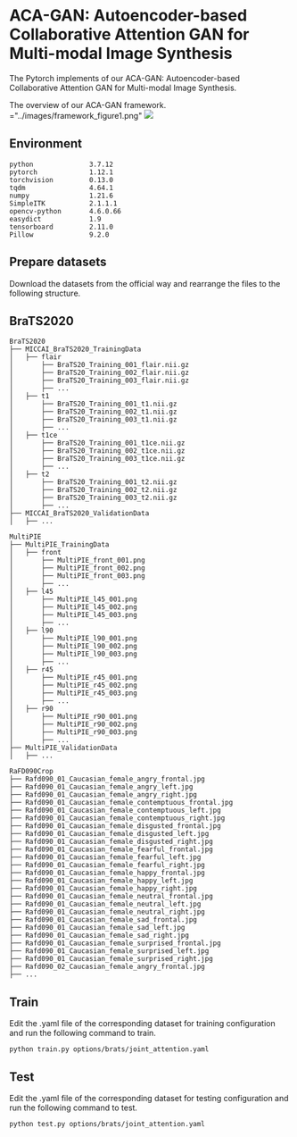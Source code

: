 # ACA-GAN: Autoencoder-based Collaborative Attention GAN for Multi-modal Image Synthesis

The Pytorch implements of our ACA-GAN: Autoencoder-based Collaborative Attention GAN for Multi-modal Image Synthesis.

The overview of our ACA-GAN framework.
<img src>="../images/framework_figure1.png"
<img src="https://pic-liujiaxu.oss-cn-beijing.aliyuncs.com/20210121200111.png"/>

## Environment
```
python              3.7.12
pytorch             1.12.1
torchvision         0.13.0
tqdm                4.64.1
numpy               1.21.6
SimpleITK           2.1.1.1
opencv-python       4.6.0.66
easydict            1.9
tensorboard         2.11.0
Pillow              9.2.0
```
## Prepare datasets
Download the datasets from the official way and rearrange the files to the following structure.
## BraTS2020
```
BraTS2020
├── MICCAI_BraTS2020_TrainingData
│   ├── flair
│       ├── BraTS20_Training_001_flair.nii.gz
│       ├── BraTS20_Training_002_flair.nii.gz
│       ├── BraTS20_Training_003_flair.nii.gz
│       ├── ...
│   ├── t1
│       ├── BraTS20_Training_001_t1.nii.gz
│       ├── BraTS20_Training_002_t1.nii.gz
│       ├── BraTS20_Training_003_t1.nii.gz
│       ├── ...
│   ├── t1ce
│       ├── BraTS20_Training_001_t1ce.nii.gz
│       ├── BraTS20_Training_002_t1ce.nii.gz
│       ├── BraTS20_Training_003_t1ce.nii.gz
│       ├── ...
│   ├── t2
│       ├── BraTS20_Training_001_t2.nii.gz
│       ├── BraTS20_Training_002_t2.nii.gz
│       ├── BraTS20_Training_003_t2.nii.gz
│       ├── ...
├── MICCAI_BraTS2020_ValidationData
│   ├── ...
```

```
MultiPIE
├── MultiPIE_TrainingData
│   ├── front
│       ├── MultiPIE_front_001.png
│       ├── MultiPIE_front_002.png
│       ├── MultiPIE_front_003.png
│       ├── ...
│   ├── l45
│       ├── MultiPIE_l45_001.png
│       ├── MultiPIE_l45_002.png
│       ├── MultiPIE_l45_003.png
│       ├── ...
│   ├── l90
│       ├── MultiPIE_l90_001.png
│       ├── MultiPIE_l90_002.png
│       ├── MultiPIE_l90_003.png
│       ├── ...
│   ├── r45
│       ├── MultiPIE_r45_001.png
│       ├── MultiPIE_r45_002.png
│       ├── MultiPIE_r45_003.png
│       ├── ...
│   ├── r90
│       ├── MultiPIE_r90_001.png
│       ├── MultiPIE_r90_002.png
│       ├── MultiPIE_r90_003.png
│       ├── ...
├── MultiPIE_ValidationData
│   ├── ...
```

```
RaFD090Crop
├── Rafd090_01_Caucasian_female_angry_frontal.jpg
├── Rafd090_01_Caucasian_female_angry_left.jpg
├── Rafd090_01_Caucasian_female_angry_right.jpg
├── Rafd090_01_Caucasian_female_contemptuous_frontal.jpg
├── Rafd090_01_Caucasian_female_contemptuous_left.jpg
├── Rafd090_01_Caucasian_female_contemptuous_right.jpg
├── Rafd090_01_Caucasian_female_disgusted_frontal.jpg
├── Rafd090_01_Caucasian_female_disgusted_left.jpg
├── Rafd090_01_Caucasian_female_disgusted_right.jpg
├── Rafd090_01_Caucasian_female_fearful_frontal.jpg
├── Rafd090_01_Caucasian_female_fearful_left.jpg
├── Rafd090_01_Caucasian_female_fearful_right.jpg
├── Rafd090_01_Caucasian_female_happy_frontal.jpg
├── Rafd090_01_Caucasian_female_happy_left.jpg
├── Rafd090_01_Caucasian_female_happy_right.jpg
├── Rafd090_01_Caucasian_female_neutral_frontal.jpg
├── Rafd090_01_Caucasian_female_neutral_left.jpg
├── Rafd090_01_Caucasian_female_neutral_right.jpg
├── Rafd090_01_Caucasian_female_sad_frontal.jpg
├── Rafd090_01_Caucasian_female_sad_left.jpg
├── Rafd090_01_Caucasian_female_sad_right.jpg
├── Rafd090_01_Caucasian_female_surprised_frontal.jpg
├── Rafd090_01_Caucasian_female_surprised_left.jpg
├── Rafd090_01_Caucasian_female_surprised_right.jpg
├── Rafd090_02_Caucasian_female_angry_frontal.jpg
├── ...
```
## Train
Edit the .yaml file of the corresponding dataset for training configuration and run the following command to train.
```
python train.py options/brats/joint_attention.yaml
```

## Test
Edit the .yaml file of the corresponding dataset for testing configuration and run the following command to test.
```
python test.py options/brats/joint_attention.yaml
```
